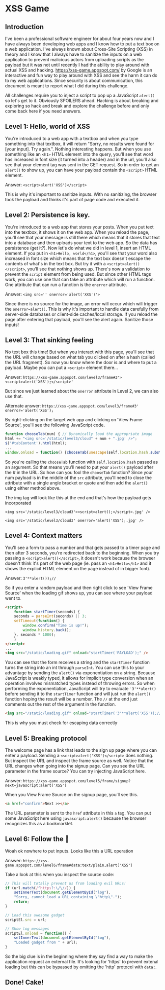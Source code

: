 # XSS Game

## Introduction

I've been a professional software engineer for about four years now and I have always been developing web apps and I know how to put a text box on a web application. I've always known about Cross-Site Scripting (XSS) in theory and I know that I always have to sanitize the inputs on a web application to prevent malicious actors from uploading scripts as the payload but it was not until recently I had the ability to play around with actual XSS and hacking. https://xss-game.appspot.com/ by Google is an interactive and fun way to play around with XSS and see the harm it can do to my web applications. Since security is about communication, this document is meant to report what I did during this challenge.

All challenges require you to inject a script to pop up a JavaScript `alert()` so let's get to it. Obviously SPOILERS ahead. Hacking is about breaking and exploring so hack and break and explore the challenge before and only come back here if you need answers.

## Level 1: Hello, world of XSS

You're introduced to a web app with a textbox and when you type something into that textbox, it will return "Sorry, no results were found for [your input]. Try again.". Nothing interesting happens. But when you use something like an `<h1>` HTML element into the query, you'll see that word has increased in font size (it turned into a header) and in the url, you'll also see that your element tag was sent in the GET request. So in order to get an `alert()` to show up, you can have your payload contain the `<script>` HTML element. 

Answer: `<script>alert('XSS')</script>`

This is why it's important to sanitize inputs. With no sanitizing, the browser took the payload and thinks it's part of page code and executed it.

## Level 2: Persistence is key.

You're introduced to a web app that stores your posts. When you put text into the textbox, it shows it on the web app. When you reload the page, you'll see that your message is still there which means that it stores that text into a database and then uploads your text to the web app. So the data has persistence (get it?). Now let's do what we did in level 1, insert an HTML element. If you put in `<h1>Hello, world</h1>`, you'll see that your word also increased in font size which means that the text box doesn't escape the contents of what's in the text box. But try it with a `<script>alert()</script>`, you'll see that nothing shows up. There's now a validation to prevent the `script` element from being used. But since other HTML tags work, you can use one that can take an attribute which will run a function. One attribute that can run a function is the `onerror` attribute.

Answer: `<img src='' onerror='alert('XXS')'>`

Since there is no source for the image, an error will occur which will trigger the `onerror=alert()`. This is why it's important to handle data carefully from server-side databases or client-side caches/local storage. If you reload the page after entering that payload, you'll see the alert again. Sanitize those inputs!

## Level 3: That sinking feeling

No text box this time! But when you interact with this page, you'll see that the URL will change based on what tab you clicked on after a hash (called the URL fragment). So now you know where the door is and where to put a payload. Maybe you can put a `<script>` element there...

Answer: `https://xss-game.appspot.com/level3/frame#3'><script>alert('XSS');</script>'`

But since we just learned about the `onerror` attribute in Level 2, we can also use that.

Alternate answer: `https://xss-game.appspot.com/level3/frame#3' onerror='alert('XSS');`

By right-clicking on the target web app and clicking on 'View Frame Source', you'll see the following JavaScript code.

```javascript
function chooseTab(num) { // Dynamically load the appropriate image
html += "<img src='/static/level3/cloud" + num + ".jpg' />";
$('#tabContent').html(html);
...
window.onload = function() {chooseTab(unescape(self.location.hash.substr(1)) || "1");}
```

So you're calling the `chooseTab` function with `self.location.hash` passed as an argument. So that means you'll need to put your `alert()` payload after the # in the URL. So how can you fool the `chooseTab` function? Since your num payload is in the middle of the `src` attribute, you'll need to close the attribute with a single angle bracket or quote and then add the `alert()` using either method above.

The img tag will look like this at the end and that's how the payload gets incorporated

`<img src='/static/level3/cloud3'><script>alert();</script>.jpg' />`

`<img src='/static/level3/cloud3' onerror='alert('XSS');.jpg' />`

## Level 4: Context matters

You'll see a form to pass a number and that gets passed to a timer page and then after 3 seconds, you're redirected back to the beginning. When you try passing a `<script>alert()</script>`, it doesn't work because the browser doesn't think it's part of the web page (ie. pass an `<h1>Hello</h1>` and it shows the explicit HTML element on the page instead of in bigger font). 

Answer: `3'**alert());//`

So if you enter a random payload and then right click to see 'View Frame Source' when the loading gif shows up, you can see where your payload went to.

```html
<script>
    function startTimer(seconds) {
    seconds = parseInt(seconds) || 3;
    setTimeout(function() { 
        window.confirm("Time is up!");
        window.history.back();
    }, seconds * 1000);
    }
</script>
...
<img src="/static/loading.gif" onload="startTimer('PAYLOAD');" />
```

You can see that the form receives a string and the `startTimer` function turns the string into an int through `parseInt`. You can use this to your advantage by sending the `alert()` via exponentiation on a string. Because JavaScript is weakly typed, it allows for implicit type conversion when an operation involves mismatched types instead of throwing errors. So when performing the exponentiation, JavaScript will try to evaluate `'3'**alert()` before sending it to the `startTimer` function and will just run the `alert()` function hoping the result will be a number. The `//` at the end just comments out the rest of the argument in the function.

```html
<img src="/static/loading.gif" onload="startTimer('3'**alert('XSS'));//');" />
```

This is why you must check for escaping data correctly

## Level 5: Breaking protocol

The welcome page has a link that leads to the sign up page where you can enter a payload. Sending a `<script>alert('XSS')</script>` does nothing. But inspect the URL and inspect the frame source as well. Notice that the URL changes when going into the signup page. Can you see the URL parameter in the frame source? You can try injecting JavaScript here.

Answer: `https://xss-game.appspot.com/level5/frame/signup?next=javascript:alert('XSS')`

When you View Frame Source on the signup page, you'll see this. 

```html
<a href="confirm">Next >></a>
```

The URL parameter is sent to the `href` attribute in this `a` tag. You can put some JavaScript here using `javascript:alert()` because the browser recognizes this as a bookmarklet.

## Level 6: Follow the 🐇

Woah ok nowhere to put inputs. Looks like this a URL operation

Answer: `https://xss-game.appspot.com/level6/frame#data:text/plain,alert('XSS')` 

Take a look at this when you inspect the source code: 

```javascript
// This will totally prevent us from loading evil URLs!
if (url.match(/^https?:\/\//)) {
    setInnerText(document.getElementById("log"),
    "Sorry, cannot load a URL containing \"http\".");
    return;
}

// Load this awesome gadget
scriptEl.src = url;

// Show log messages
scriptEl.onload = function() { 
    setInnerText(document.getElementById("log"),  
    "Loaded gadget from " + url);
}
```

So the big clue is in the beginning where they say find a way to make the application request an external file. It's looking for 'https' to prevent extenal loading but this can be bypassed by omitting the 'http' protocol with `data:`. 

## Done! Cake!